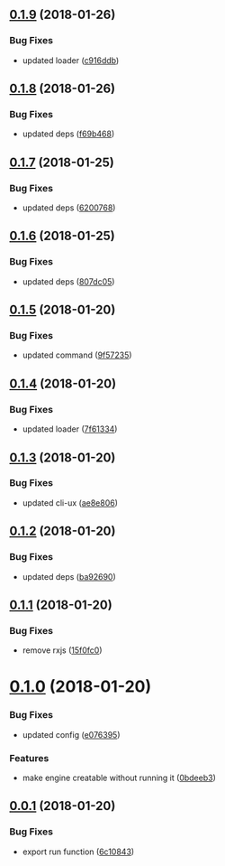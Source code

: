<a name="0.1.9"></a>
## [0.1.9](https://github.com/dxcli/engine/compare/f69b468d56711915a369bd1d6b7440ed8021202d...v0.1.9) (2018-01-26)


### Bug Fixes

* updated loader ([c916ddb](https://github.com/dxcli/engine/commit/c916ddb))

<a name="0.1.8"></a>
## [0.1.8](https://github.com/dxcli/engine/compare/6200768973e7d789484278ce023b24b929d55ddd...v0.1.8) (2018-01-26)


### Bug Fixes

* updated deps ([f69b468](https://github.com/dxcli/engine/commit/f69b468))

<a name="0.1.7"></a>
## [0.1.7](https://github.com/dxcli/engine/compare/807dc0577d42ecd38316f11d9577e35a388e5de1...v0.1.7) (2018-01-25)


### Bug Fixes

* updated deps ([6200768](https://github.com/dxcli/engine/commit/6200768))

<a name="0.1.6"></a>
## [0.1.6](https://github.com/dxcli/engine/compare/9f57235cc8c26b083a8216e61d58cb3d8455c826...v0.1.6) (2018-01-25)


### Bug Fixes

* updated deps ([807dc05](https://github.com/dxcli/engine/commit/807dc05))

<a name="0.1.5"></a>
## [0.1.5](https://github.com/dxcli/engine/compare/7f613343c938ce1fc15ec17a673f377f050eb79d...v0.1.5) (2018-01-20)


### Bug Fixes

* updated command ([9f57235](https://github.com/dxcli/engine/commit/9f57235))

<a name="0.1.4"></a>
## [0.1.4](https://github.com/dxcli/engine/compare/ae8e8064f4a821fc66ed6df8b9a9327f0751a43a...v0.1.4) (2018-01-20)


### Bug Fixes

* updated loader ([7f61334](https://github.com/dxcli/engine/commit/7f61334))

<a name="0.1.3"></a>
## [0.1.3](https://github.com/dxcli/engine/compare/ba926909c98b81c3b41d53e75383a3b1072a4358...v0.1.3) (2018-01-20)


### Bug Fixes

* updated cli-ux ([ae8e806](https://github.com/dxcli/engine/commit/ae8e806))

<a name="0.1.2"></a>
## [0.1.2](https://github.com/dxcli/engine/compare/15f0fc03d6423bdaae90136e071ad22a93e14b63...v0.1.2) (2018-01-20)


### Bug Fixes

* updated deps ([ba92690](https://github.com/dxcli/engine/commit/ba92690))

<a name="0.1.1"></a>
## [0.1.1](https://github.com/dxcli/engine/compare/437a9ebaadc646c40e20e5b22f1cb5f108c7d5fc...v0.1.1) (2018-01-20)


### Bug Fixes

* remove rxjs ([15f0fc0](https://github.com/dxcli/engine/commit/15f0fc0))

<a name="0.1.0"></a>
# [0.1.0](https://github.com/dxcli/engine/compare/6c10843882a16e876c4221d6220bfb398ac19874...v0.1.0) (2018-01-20)


### Bug Fixes

* updated config ([e076395](https://github.com/dxcli/engine/commit/e076395))


### Features

* make engine creatable without running it ([0bdeeb3](https://github.com/dxcli/engine/commit/0bdeeb3))

<a name="0.0.1"></a>
## [0.0.1](https://github.com/dxcli/engine/compare/v0.0.0...v0.0.1) (2018-01-20)


### Bug Fixes

* export run function ([6c10843](https://github.com/dxcli/engine/commit/6c10843))
